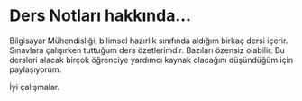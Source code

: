 # Ders Notları hakkında...

Bilgisayar Mühendisliği, bilimsel hazırlık sınıfında aldığım birkaç dersi içerir. Sınavlara çalışırken tuttuğum ders özetlerimdir. Bazıları özensiz olabilir. Bu dersleri alacak birçok öğrenciye yardımcı kaynak olacağını düşündüğüm için paylaşıyorum. 

İyi çalışmalar.

